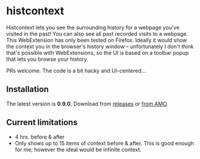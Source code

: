 # histcontext

Histcontext lets you see the surrounding history for a webpage you've visited in
the past!  You can also see all past recorded visits to a webpage.  This
WebExtension has only been tested on Firefox.  Ideally it would show the context
you in the browser's history window &ndash; unfortunately I don't think that's
possible with WebExtensions, so the UI is based on a toolbar popup that lets you
browse your history.

PRs welcome.  The code is a bit hacky and UI-centered...

## Installation
The latest version is **0.9.0**.  Download from
[releases](https://github.com/jeandrek/histcontext/releases) or
[from AMO](https://addons.mozilla.org/en-US/firefox/addon/histcontext/).

## Current limitations
* 4 hrs. before & after
* Only shows up to 15 items of context before & after.  This is good enough for me; however the ideal would be infinite context.